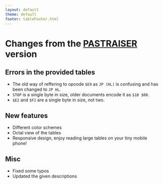 ```yaml
---
layout: default
theme: default
footer: tableFooter.html
---
```


Changes from the [PASTRAISER](http://www.pastraiser.com/cpu/gameboy/gameboy_opcodes.html) version
=================================================================================================

Errors in the provided tables
-----------------------------
* The old way of reffering to opcode `$E9` as `JP (HL)` is confusing and has been changed to `JP HL`.
* `STOP` is a single byte in size, older documents encode it as `$10 $00`.
* `$E2` and `$F2` are a single byte in size, not two.

New features
------------
* Different color schemes
* Octal view of the tables
* Responsive design, enjoy reading large tables on your tiny mobile phone!

Misc
----
* Fixed some typos
* Updated the given descriptions
